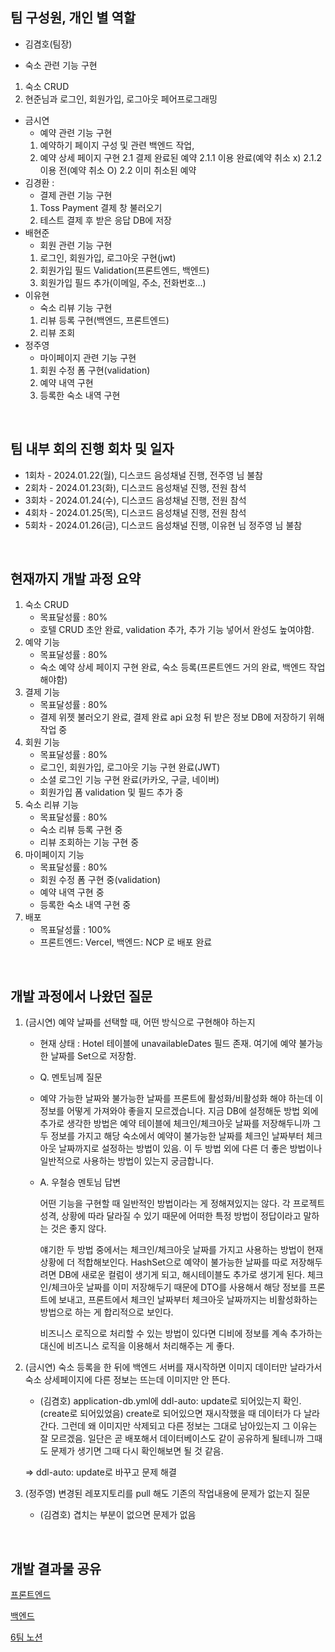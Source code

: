 ## 팀 구성원, 개인 별 역할

- 김겸호(팀장)
 * 숙소 관련 기능 구현
  1. 숙소 CRUD
  2. 현준님과 로그인, 회원가입, 로그아웃 페어프로그래밍 
- 금시연
  * 예약 관련 기능 구현
  1. 예약하기 페이지 구성 및 관련 백엔드 작업,
  2. 예약 상세 페이지 구현
     2.1 결제 완료된 예약
       2.1.1 이용 완료(예약 취소 x)
       2.1.2 이용 전(예약 취소 O)
     2.2 이미 취소된 예약
- 김경환 :
  * 결제 관련 기능 구현
  1. Toss Payment 결제 창 불러오기
  2. 테스트 결제 후 받은 응답 DB에 저장
- 배현준
  * 회원 관련 기능 구현
  1. 로그인, 회원가입, 로그아웃 구현(jwt)
  2. 회원가입 필드 Validation(프론트엔드, 백엔드)
  3. 회원가입 필드 추가(이메일, 주소, 전화번호...)
- 이유현
  * 숙소 리뷰 기능 구현
  1. 리뷰 등록 구현(백엔드, 프론트엔드)
  2. 리뷰 조회
- 정주영
  * 마이페이지 관련 기능 구현
  1. 회원 수정 폼 구현(validation)
  2. 예약 내역 구현
  3. 등록한 숙소 내역 구현
</br>

## 팀 내부 회의 진행 회차 및 일자

- 1회차 - 2024.01.22(월), 디스코드 음성채널 진행, 전주영 님 불참
- 2회차 - 2024.01.23(화), 디스코드 음성채널 진행, 전원 참석
- 3회차 - 2024.01.24(수), 디스코드 음성채널 진행, 전원 참석
- 4회차 - 2024.01.25(목), 디스코드 음성채널 진행, 전원 참석
- 5회차 - 2024.01.26(금), 디스코드 음성채널 진행, 이유현 님 정주영 님 불참

</br>

## 현재까지 개발 과정 요약

1. 숙소 CRUD
   - 목표달성률 : 80%
   - 호텔 CRUD 초안 완료, validation 추가, 추가 기능 넣어서 완성도 높여야함.
2. 예약 기능 
   - 목표달성률 : 80%
   - 숙소 예약 상세 페이지 구현 완료, 숙소 등록(프론트엔드 거의 완료, 백엔드 작업 해야함)
3. 결제 기능
   - 목표달성률 : 80%
   - 결제 위젯 불러오기 완료, 결제 완료 api 요청 뒤 받은 정보 DB에 저장하기 위해 작업 중
5. 회원 기능 
   - 목표달성률 : 80%
   - 로그인, 회원가입, 로그아웃 기능 구현 완료(JWT)
   - 소셜 로그인 기능 구현 완료(카카오, 구글, 네이버)
   - 회원가입 폼 validation 및 필드 추가 중
6. 숙소 리뷰 기능 
   - 목표달성률 : 80%
   - 숙소 리뷰 등록 구현 중
   - 리뷰 조회하는 기능 구현 중
7. 마이페이지 기능 
   - 목표달성률 : 80%
   - 회원 수정 폼 구현 중(validation)
   - 예약 내역 구현 중
   - 등록한 숙소 내역 구현 중
8. 배포
   - 목표달성률 : 100%
   - 프론트엔드: Vercel, 백엔드: NCP 로 배포 완료

</br>

## 개발 과정에서 나왔던 질문

1. (금시연) 예약 날짜를 선택할 때, 어떤 방식으로 구현해야 하는지
    - 현재 상태 : Hotel 테이블에 unavailableDates 필드 존재. 여기에 예약 불가능한 날짜를 Set으로 저장함.
    - Q. 멘토님께 질문
    - 
        예약 가능한 날짜와 불가능한 날짜를 프론트에 활성화/비활성화 해야 하는데 이 정보를 어떻게 가져와야 좋을지 모르겠습니다. 지금 DB에 설정해둔 방법 외에 추가로 생각한 방법은 예약 테이블에 체크인/체크아웃 날짜를 저장해두니까 그 두 정보를 가지고 해당 숙소에서 예약이 불가능한 날짜를 체크인 날짜부터 체크아웃 날짜까지로 설정하는 방법이 있음. 이 두 방법 외에 다른 더 좋은 방법이나 일반적으로 사용하는 방법이 있는지 궁금합니다.
        
    - A. 우철승 멘토님 답변
        
        어떤 기능을 구현할 때 일반적인 방법이라는 게 정해져있지는 않다. 각 프로젝트 성격, 상황에 따라 달라질 수 있기 때문에 어떠한 특정 방법이 정답이라고 말하는 것은 좋지 않다.
        
        얘기한 두 방법 중에서는 체크인/체크아웃 날짜를 가지고 사용하는 방법이 현재 상황에 더 적합해보인다. HashSet으로 예약이 불가능한 날짜를 따로 저장해두려면 DB에 새로운 컬럼이 생기게 되고, 해시테이블도 추가로 생기게 된다. 체크인/체크아웃 날짜를 이미 저장해두기 때문에 DTO를 사용해서 해당 정보를 프론트에 보내고, 프론트에서 체크인 날짜부터 체크아웃 날짜까지는 비활성화하는 방법으로 하는 게 합리적으로 보인다.
        
        비즈니스 로직으로 처리할 수 있는 방법이 있다면 디비에 정보를 계속 추가하는 대신에 비즈니스 로직을 이용해서 처리해주는 게 좋다.

2. (금시연) 숙소 등록을 한 뒤에 백엔드 서버를 재시작하면 이미지 데이터만 날라가서 숙소 상세페이지에 다른 정보는 뜨는데 이미지만 안 뜬다.
    - (김겸호) application-db.yml에 ddl-auto: update로 되어있는지 확인.(create로 되어있었음)
    create로 되어있으면 재시작했을 때 데이터가 다 날라간다. 그런데 왜 이미지만 삭제되고 다른 정보는 그대로 남아있는지 그 이유는 잘 모르겠음. 일단은 곧 배포해서 데이터베이스도 같이 공유하게 될테니까 그때도 문제가 생기면 그때 다시 확인해보면 될 것 같음.
    
    ⇒ ddl-auto: update로 바꾸고 문제 해결
    
3. (정주영) 변경된 레포지토리를 pull 해도 기존의 작업내용에 문제가 없는지 질문
    - (김겸호) 겹치는 부분이 없으면 문제가 없음

</br>

## 개발 결과물 공유

[프론트엔드](https://github.com/BES-HOTSIX/HOTSIX_FE)

[백엔드](https://github.com/BES-HOTSIX/HOTSIX_BE)

[6팀 노션](https://www.notion.so/6-6d76a8dca3b148a3ba72afe1a2ec23ea)
